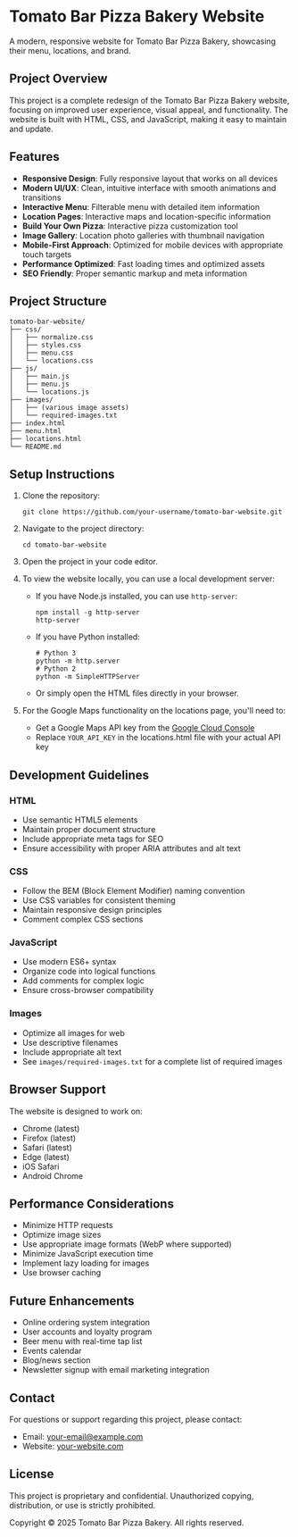 # Tomato Bar Pizza Bakery Website

A modern, responsive website for Tomato Bar Pizza Bakery, showcasing their menu, locations, and brand.

## Project Overview

This project is a complete redesign of the Tomato Bar Pizza Bakery website, focusing on improved user experience, visual appeal, and functionality. The website is built with HTML, CSS, and JavaScript, making it easy to maintain and update.

## Features

- **Responsive Design**: Fully responsive layout that works on all devices
- **Modern UI/UX**: Clean, intuitive interface with smooth animations and transitions
- **Interactive Menu**: Filterable menu with detailed item information
- **Location Pages**: Interactive maps and location-specific information
- **Build Your Own Pizza**: Interactive pizza customization tool
- **Image Gallery**: Location photo galleries with thumbnail navigation
- **Mobile-First Approach**: Optimized for mobile devices with appropriate touch targets
- **Performance Optimized**: Fast loading times and optimized assets
- **SEO Friendly**: Proper semantic markup and meta information

## Project Structure

```
tomato-bar-website/
├── css/
│   ├── normalize.css
│   ├── styles.css
│   ├── menu.css
│   └── locations.css
├── js/
│   ├── main.js
│   ├── menu.js
│   └── locations.js
├── images/
│   ├── (various image assets)
│   └── required-images.txt
├── index.html
├── menu.html
├── locations.html
└── README.md
```

## Setup Instructions

1. Clone the repository:
   ```
   git clone https://github.com/your-username/tomato-bar-website.git
   ```

2. Navigate to the project directory:
   ```
   cd tomato-bar-website
   ```

3. Open the project in your code editor.

4. To view the website locally, you can use a local development server:
   - If you have Node.js installed, you can use `http-server`:
     ```
     npm install -g http-server
     http-server
     ```
   - If you have Python installed:
     ```
     # Python 3
     python -m http.server
     # Python 2
     python -m SimpleHTTPServer
     ```
   - Or simply open the HTML files directly in your browser.

5. For the Google Maps functionality on the locations page, you'll need to:
   - Get a Google Maps API key from the [Google Cloud Console](https://console.cloud.google.com/)
   - Replace `YOUR_API_KEY` in the locations.html file with your actual API key

## Development Guidelines

### HTML
- Use semantic HTML5 elements
- Maintain proper document structure
- Include appropriate meta tags for SEO
- Ensure accessibility with proper ARIA attributes and alt text

### CSS
- Follow the BEM (Block Element Modifier) naming convention
- Use CSS variables for consistent theming
- Maintain responsive design principles
- Comment complex CSS sections

### JavaScript
- Use modern ES6+ syntax
- Organize code into logical functions
- Add comments for complex logic
- Ensure cross-browser compatibility

### Images
- Optimize all images for web
- Use descriptive filenames
- Include appropriate alt text
- See `images/required-images.txt` for a complete list of required images

## Browser Support

The website is designed to work on:
- Chrome (latest)
- Firefox (latest)
- Safari (latest)
- Edge (latest)
- iOS Safari
- Android Chrome

## Performance Considerations

- Minimize HTTP requests
- Optimize image sizes
- Use appropriate image formats (WebP where supported)
- Minimize JavaScript execution time
- Implement lazy loading for images
- Use browser caching

## Future Enhancements

- Online ordering system integration
- User accounts and loyalty program
- Beer menu with real-time tap list
- Events calendar
- Blog/news section
- Newsletter signup with email marketing integration

## Contact

For questions or support regarding this project, please contact:
- Email: [your-email@example.com](mailto:your-email@example.com)
- Website: [your-website.com](https://your-website.com)

## License

This project is proprietary and confidential. Unauthorized copying, distribution, or use is strictly prohibited.

Copyright © 2025 Tomato Bar Pizza Bakery. All rights reserved.